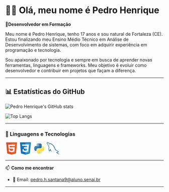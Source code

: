 # 👨‍💻 Olá, meu nome é Pedro Henrique  

🚀**Desenvolvedor em Formação**  

Meu nome é Pedro Henrique, tenho 17 anos e sou natural de Fortaleza (CE). Estou finalizando meu Ensino Médio Técnico em Análise de Desenvolvimento de sistemas, com foco em adquirir experiência em programação e tecnologia.  

Sou apaixonado por tecnologia e sempre em busca de aprender novas ferramentas, linguagens e frameworks. Meu objetivo é evoluir como desenvolvedor e contribuir em projetos que façam a diferença.  

---

## 📊 Estatísticas do GitHub

![Pedro Henrique's GitHub stats](https://github-readme-stats.vercel.app/api?username=pedrohenrique7485&show_icons=true&theme=radical)

![Top Langs](https://github-readme-stats.vercel.app/api/top-langs/?username=pedrohenrique7485&layout=compact&theme=radical)
 

---

### 🚀 Linguagens e Tecnologias  

<p align="left">
  <img src="https://raw.githubusercontent.com/devicons/devicon/master/icons/html5/html5-original.svg" alt="html5" width="40" height="40"/>
  <img src="https://raw.githubusercontent.com/devicons/devicon/master/icons/css3/css3-original.svg" alt="css3" width="40" height="40"/>
  <img src="https://raw.githubusercontent.com/devicons/devicon/master/icons/python/python-original.svg" alt="python" width="40" height="40"/>
  <img src="https://raw.githubusercontent.com/devicons/devicon/master/icons/mysql/mysql-original.svg" alt="mysql" width="40" height="40"/>
</p>  

---

📫 **Como me encontrar**     
- 📧 Email: pedro.h.santana9@aluno.senai.br
  
----------------------------------------------------------
